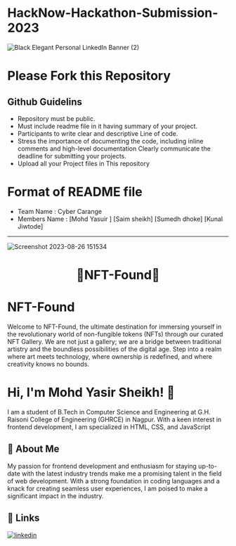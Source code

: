 # HackNow-Hackathon-Submission-2023
![Black Elegant Personal LinkedIn Banner (2)](https://github.com/IEEE-CS-GHRCE/Hacknow-Hackathon-Submission-2023/assets/139680254/dac49653-9ab8-42ea-bb6d-758d832b29e8)

# Please Fork this Repository
## Github Guidelins
* Repository must be public. 
* Must include readme file in it having summary of your project. 
* Participants to write clear and descriptive Line of code. 
* Stress the importance of documenting the code, including inline comments and high-level documentation Clearly communicate the deadline for submitting your projects.
* Upload all your Project files in This repository
  

# Format of README file
* Team Name : Cyber Carange
* Members Name : [Mohd Yasuir ] [Saim sheikh] [Sumedh dhoke] [Kunal Jiwtode]

<hr>


![Screenshot 2023-08-26 151534](https://github.com/mohdyasir5155/Hacknow-Hackathon-Submission-2023/assets/131906472/1bcaa7ff-4065-42db-92f3-908d892695fb)


<h1 align=center>🚀NFT-Found🧩</h1>


# NFT-Found

Welcome to NFT-Found, the ultimate destination for immersing yourself in the revolutionary world of non-fungible tokens (NFTs) through our curated NFT Gallery. We are not just a gallery; we are a bridge between traditional artistry and the boundless possibilities of the digital age. Step into a realm where art meets technology, where ownership is redefined, and where creativity knows no bounds.


# Hi, I'm Mohd Yasir Sheikh! 👋

I am a student of B.Tech in Computer Science and Engineering at G.H. Raisoni College of Engineering (GHRCE) in Nagpur. With a keen interest in frontend development, I am specialized in HTML, CSS, and JavaScript

## 🚀 About Me

My passion for frontend development and enthusiasm for staying up-to-date with the latest industry trends make me a promising talent in the field of web development. With a strong foundation in coding languages and a knack for creating seamless user experiences, I am poised to make a significant impact in the industry.



## 🔗 Links

[![linkedin](https://img.shields.io/badge/linkedin-0A66C2?style=for-the-badge&logo=linkedin&logoColor=white)](https://www.linkedin.com/in/mohd-sheikh-35aab2274/)

